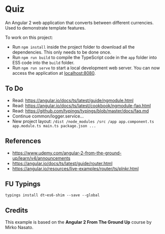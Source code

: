 # Quiz
An Angular 2 web application that converts between different currencies. Used to demonstrate template features.

To work on this project:

* Run `npm install` inside the project folder to download all the dependencies. This only needs to be done once.
* Run `npm run build` to compile the TypeScript code in the `app` folder into ES5 code into the `build` folder.
* Run `npm run serve` to start a local development web server. You can now access the application at [localhost:8080](http://localhost:8080/).

## To Do
- Read: https://angular.io/docs/ts/latest/guide/ngmodule.html
- Read: https://angular.io/docs/ts/latest/cookbook/ngmodule-faq.html
- Read: https://github.com/typings/typings/blob/master/docs/faq.md
- Continue common/logger.service...
- New project layout:
`
    /dist
    /node_modules
    /src
      /app
        app.component.ts
        app.module.ts
      main.ts
    package.json
    ...
`

## References
- https://www.udemy.com/angular-2-from-the-ground-up/learn/v4/announcements
- https://angular.io/docs/ts/latest/guide/router.html
- https://angular.io/resources/live-examples/router/ts/plnkr.html

## FU Typings
`typings install dt~es6-shim --save --global`

## Credits
This example is based on the **Angular 2 From The Ground Up** course by Mirko Nasato.
